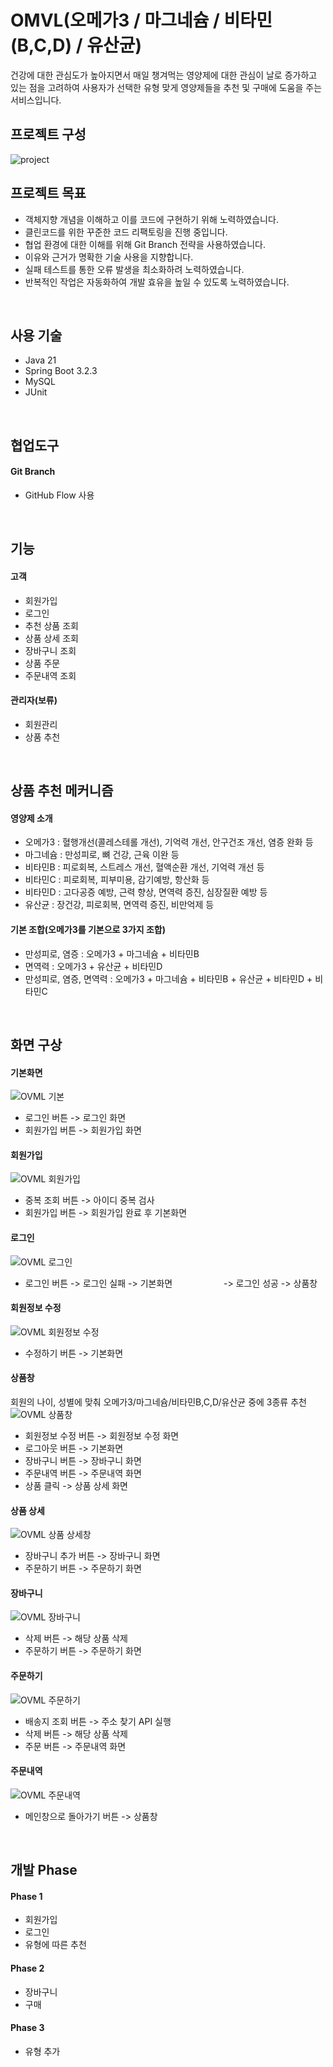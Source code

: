 # OMVL(오메가3 / 마그네슘 / 비타민(B,C,D) / 유산균)
건강에 대한 관심도가 높아지면서 매일 챙겨먹는 영양제에 대한 관심이 날로 증가하고 있는 점을 고려하여 사용자가 선택한 유형 맞게 영양제들을 추천 및 구매에 도움을 주는 서비스입니다.
<br>

## 프로젝트 구성
![project](https://github.com/seok5182/omvl/assets/155522475/1af46058-6953-4468-9422-55f49cf5071e)
<br>

## 프로젝트 목표
- 객체지향 개념을 이해하고 이를 코드에 구현하기 위해 노력하였습니다.
- 클린코드를 위한 꾸준한 코드 리팩토링을 진행 중입니다.
- 협업 환경에 대한 이해를 위해 Git Branch 전략을 사용하였습니다.
- 이유와 근거가 명확한 기술 사용을 지향합니다.
- 실패 테스트를 통한 오류 발생을 최소화하려 노력하였습니다.
- 반복적인 작업은 자동화하여 개발 효유을 높일 수 있도록 노력하였습니다.
<br>

## 사용 기술
- Java 21
- Spring Boot 3.2.3
- MySQL
- JUnit
<br>

## 협업도구
#### Git Branch
  - GitHub Flow 사용
<br>

## 기능
#### 고객
- 회원가입
- 로그인
- 추천 상품 조회 
- 상품 상세 조회
- 장바구니 조회
- 상품 주문
- 주문내역 조회

#### 관리자(보류)
- 회원관리
- 상품 추천
<br>

## 상품 추천 메커니즘
#### 영양제 소개
  - 오메가3 : 혈행개선(콜레스테롤 개선), 기억력 개선, 안구건조 개선, 염증 완화 등
  - 마그네슘 : 만성피로, 뼈 건강, 근육 이완 등
  - 비타민B : 피로회복, 스트레스 개선, 혈액순환 개선, 기억력 개선 등
  - 비타민C : 피로회복, 피부미용, 감기예방, 항산화 등
  - 비타민D : 고다공증 예방, 근력 향상, 면역력 증진, 심장질환 예방 등
  - 유산균 : 장건강, 피로회복, 면역력 증진, 비만억제 등

#### 기본 조합(오메가3를 기본으로 3가지 조합)
  - 만성피로, 염증 : 오메가3 + 마그네슘 + 비타민B
  - 면역력 : 오메가3 + 유산균 + 비타민D
  - 만성피로, 염증, 면역력 : 오메가3 + 마그네슘 + 비타민B + 유산균 + 비타민D + 비타민C
<br>

## 화면 구상
#### 기본화면
![OVML  기본](https://github.com/f-lab-edu/omvl/assets/155522475/0fe16b5a-7e81-4bd5-bde6-ce99915162d6)<br>
- 로그인 버튼 -> 로그인 화면
- 회원가입 버튼 -> 회원가입 화면

#### 회원가입
![OVML  회원가입](https://github.com/f-lab-edu/omvl/assets/155522475/f4808c8d-c00e-44d3-ac72-27d4a69a86ed)<br>
- 중복 조회 버튼 -> 아이디 중복 검사
- 회원가입 버튼 -> 회원가입 완료 후 기본화면

#### 로그인
![OVML  로그인](https://github.com/f-lab-edu/omvl/assets/155522475/eb19130e-995a-4519-85c4-ee42df1f117b)<br>
- 로그인 버튼 -> 로그인 실패 -> 기본화면
&emsp;&emsp;&emsp;&emsp;&emsp;&nbsp;&nbsp;-> 로그인 성공 -> 상품창

#### 회원정보 수정<br>
![OVML  회원정보 수정](https://github.com/f-lab-edu/omvl/assets/155522475/6426671b-0bd5-41b3-bd1f-239f007a930d)<br>
- 수정하기 버튼 -> 기본화면
  
#### 상품창<br>
회원의 나이, 성별에 맞춰 오메가3/마그네슘/비타민B,C,D/유산균 중에 3종류 추천<br>
![OVML  상품창](https://github.com/f-lab-edu/omvl/assets/155522475/c6080701-8354-4806-a82f-20782c875f25)<br>
- 회원정보 수정 버튼 -> 회원정보 수정 화면
- 로그아웃 버튼 -> 기본화면
- 장바구니 버튼 -> 장바구니 화면
- 주문내역 버튼 -> 주문내역 화면
- 상품 클릭 -> 상품 상세 화면

#### 상품 상세
![OVML  상품 상세창](https://github.com/f-lab-edu/omvl/assets/155522475/8f52671c-56b6-4b65-880f-da35b44bb982)<br>
- 장바구니 추가 버튼 -> 장바구니 화면
- 주문하기 버튼 -> 주문하기 화면

#### 장바구니
![OVML  장바구니](https://github.com/f-lab-edu/omvl/assets/155522475/3f9dd64a-fb5b-43c9-bdd3-f23d68acfb19)<br>
- 삭제 버튼 -> 해당 상품 삭제
- 주문하기 버튼 -> 주문하기 화면

#### 주문하기
![OVML  주문하기](https://github.com/f-lab-edu/omvl/assets/155522475/7d1829d8-6133-4226-844f-098e698af529)<br>
- 배송지 조회 버튼 -> 주소 찾기 API 실행
- 삭제 버튼 -> 해당 상품 삭제
- 주문 버튼 -> 주문내역 화면

#### 주문내역
![OVML  주문내역](https://github.com/f-lab-edu/omvl/assets/155522475/0b5301a4-d87c-40de-9e4d-12ed30723f13)<br>
- 메인창으로 돌아가기 버튼 -> 상품창
<br>

## 개발 Phase
#### Phase 1
- 회원가입
- 로그인
- 유형에 따른 추천

#### Phase 2
- 장바구니
- 구매

#### Phase 3
- 유형 추가
